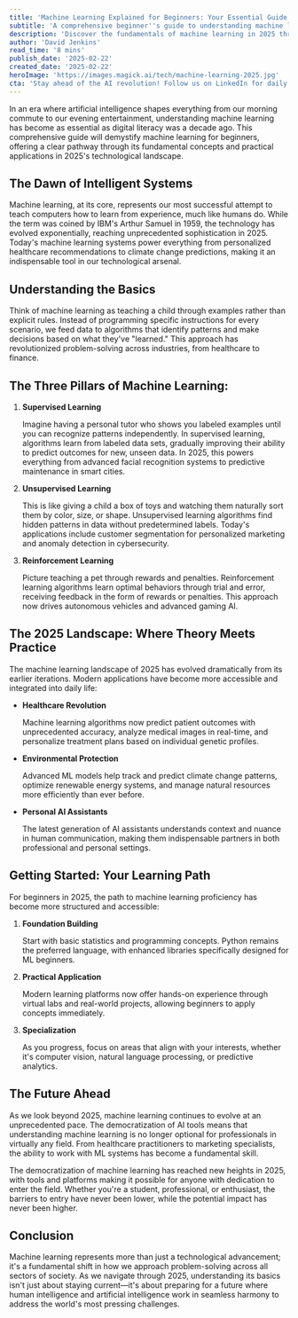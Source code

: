 ```yaml
---
title: 'Machine Learning Explained for Beginners: Your Essential Guide to AI''s Foundation in 2025'
subtitle: 'A comprehensive beginner''s guide to understanding machine learning fundamentals in 2025'
description: 'Discover the fundamentals of machine learning in 2025 through this comprehensive guide. Learn about the three main types of machine learning, explore real-world applications, and understand how this technology is shaping our future across healthcare, environmental protection, and personal AI assistance.'
author: 'David Jenkins'
read_time: '8 mins'
publish_date: '2025-02-22'
created_date: '2025-02-22'
heroImage: 'https://images.magick.ai/tech/machine-learning-2025.jpg'
cta: 'Stay ahead of the AI revolution! Follow us on LinkedIn for daily insights into machine learning, artificial intelligence, and the future of technology. Join our community of forward-thinking professionals today!'
---
```


In an era where artificial intelligence shapes everything from our morning commute to our evening entertainment, understanding machine learning has become as essential as digital literacy was a decade ago. This comprehensive guide will demystify machine learning for beginners, offering a clear pathway through its fundamental concepts and practical applications in 2025's technological landscape.

## The Dawn of Intelligent Systems

Machine learning, at its core, represents our most successful attempt to teach computers how to learn from experience, much like humans do. While the term was coined by IBM's Arthur Samuel in 1959, the technology has evolved exponentially, reaching unprecedented sophistication in 2025. Today's machine learning systems power everything from personalized healthcare recommendations to climate change predictions, making it an indispensable tool in our technological arsenal.

## Understanding the Basics

Think of machine learning as teaching a child through examples rather than explicit rules. Instead of programming specific instructions for every scenario, we feed data to algorithms that identify patterns and make decisions based on what they've "learned." This approach has revolutionized problem-solving across industries, from healthcare to finance.

## The Three Pillars of Machine Learning:

1. **Supervised Learning**

   Imagine having a personal tutor who shows you labeled examples until you can recognize patterns independently. In supervised learning, algorithms learn from labeled data sets, gradually improving their ability to predict outcomes for new, unseen data. In 2025, this powers everything from advanced facial recognition systems to predictive maintenance in smart cities.

2. **Unsupervised Learning**

   This is like giving a child a box of toys and watching them naturally sort them by color, size, or shape. Unsupervised learning algorithms find hidden patterns in data without predetermined labels. Today's applications include customer segmentation for personalized marketing and anomaly detection in cybersecurity.

3. **Reinforcement Learning**

   Picture teaching a pet through rewards and penalties. Reinforcement learning algorithms learn optimal behaviors through trial and error, receiving feedback in the form of rewards or penalties. This approach now drives autonomous vehicles and advanced gaming AI.

## The 2025 Landscape: Where Theory Meets Practice

The machine learning landscape of 2025 has evolved dramatically from its earlier iterations. Modern applications have become more accessible and integrated into daily life:

- **Healthcare Revolution**

  Machine learning algorithms now predict patient outcomes with unprecedented accuracy, analyze medical images in real-time, and personalize treatment plans based on individual genetic profiles.

- **Environmental Protection**

  Advanced ML models help track and predict climate change patterns, optimize renewable energy systems, and manage natural resources more efficiently than ever before.

- **Personal AI Assistants**

  The latest generation of AI assistants understands context and nuance in human communication, making them indispensable partners in both professional and personal settings.

## Getting Started: Your Learning Path

For beginners in 2025, the path to machine learning proficiency has become more structured and accessible:

1. **Foundation Building**

   Start with basic statistics and programming concepts. Python remains the preferred language, with enhanced libraries specifically designed for ML beginners.

2. **Practical Application**

   Modern learning platforms now offer hands-on experience through virtual labs and real-world projects, allowing beginners to apply concepts immediately.

3. **Specialization**

   As you progress, focus on areas that align with your interests, whether it's computer vision, natural language processing, or predictive analytics.

## The Future Ahead

As we look beyond 2025, machine learning continues to evolve at an unprecedented pace. The democratization of AI tools means that understanding machine learning is no longer optional for professionals in virtually any field. From healthcare practitioners to marketing specialists, the ability to work with ML systems has become a fundamental skill.

The democratization of machine learning has reached new heights in 2025, with tools and platforms making it possible for anyone with dedication to enter the field. Whether you're a student, professional, or enthusiast, the barriers to entry have never been lower, while the potential impact has never been higher.

## Conclusion

Machine learning represents more than just a technological advancement; it's a fundamental shift in how we approach problem-solving across all sectors of society. As we navigate through 2025, understanding its basics isn't just about staying current—it's about preparing for a future where human intelligence and artificial intelligence work in seamless harmony to address the world's most pressing challenges.